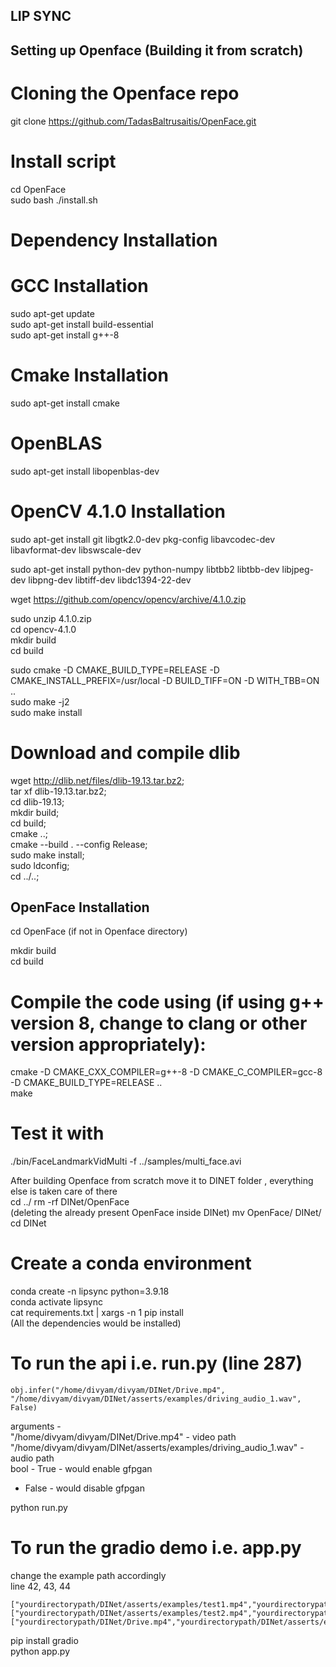 ## LIP SYNC 

## Setting up Openface (Building it from scratch)

# Cloning the Openface repo 
git clone https://github.com/TadasBaltrusaitis/OpenFace.git

# Install script 
cd OpenFace <br />
sudo bash ./install.sh

# Dependency Installation 

# GCC Installation 
sudo apt-get update <br />
sudo apt-get install build-essential <br />
sudo apt-get install g++-8

# Cmake Installation 
sudo apt-get install cmake <br />

# OpenBLAS 
sudo apt-get install libopenblas-dev <br />

# OpenCV 4.1.0 Installation 
sudo apt-get install git libgtk2.0-dev pkg-config libavcodec-dev libavformat-dev libswscale-dev <br />

sudo apt-get install python-dev python-numpy libtbb2 libtbb-dev libjpeg-dev libpng-dev libtiff-dev libdc1394-22-dev <br />

wget https://github.com/opencv/opencv/archive/4.1.0.zip <br />

sudo unzip 4.1.0.zip <br />
cd opencv-4.1.0 <br />
mkdir build <br />
cd build <br />

sudo cmake -D CMAKE_BUILD_TYPE=RELEASE -D CMAKE_INSTALL_PREFIX=/usr/local -D BUILD_TIFF=ON -D WITH_TBB=ON .. <br />
sudo make -j2 <br />
sudo make install <br />

# Download and compile dlib
wget http://dlib.net/files/dlib-19.13.tar.bz2; <br />
tar xf dlib-19.13.tar.bz2; <br />
cd dlib-19.13; <br />
mkdir build; <br />
cd build; <br />
cmake ..; <br />
cmake --build . --config Release; <br />
sudo make install; <br />
sudo ldconfig; <br />
cd ../..; <br />


## OpenFace Installation 

cd OpenFace (if not in Openface directory) <br />

mkdir build <br />
cd build <br />

# Compile the code using (if using g++ version 8, change to clang or other version appropriately):
cmake -D CMAKE_CXX_COMPILER=g++-8 -D CMAKE_C_COMPILER=gcc-8 -D CMAKE_BUILD_TYPE=RELEASE .. <br />
make <br />

# Test it with
./bin/FaceLandmarkVidMulti -f ../samples/multi_face.avi <br />

After building Openface from scratch move it to DINET folder , everything else is taken care of there  <br />
cd ../
rm -rf DINet/OpenFace <br /> (deleting the already present OpenFace inside DINet)
mv OpenFace/ DINet/ <br />
cd DINet <br />

# Create a conda environment 
conda create -n lipsync python=3.9.18 <br />
conda activate lipsync <br />
cat requirements.txt | xargs -n 1 pip install <br />
(All the dependencies would be installed) <br />

# To run the api i.e. run.py (line 287)

```
obj.infer("/home/divyam/divyam/DINet/Drive.mp4", "/home/divyam/divyam/DINet/asserts/examples/driving_audio_1.wav", False)
```
arguments - <br />
"/home/divyam/divyam/DINet/Drive.mp4" - video path <br />
"/home/divyam/divyam/DINet/asserts/examples/driving_audio_1.wav" - audio path <br />
bool - True - would enable gfpgan <br />
- False - would disable gfpgan <br />

python run.py <br />

# To run the gradio demo i.e. app.py <br />

change the example path accordingly <br />
line 42, 43, 44 <br />
```
["yourdirectorypath/DINet/asserts/examples/test1.mp4","yourdirectorypath/DINet/asserts/examples/driving_audio_1.wav"],
["yourdirectorypath/DINet/asserts/examples/test2.mp4","yourdirectorypath/DINet/asserts/examples/driving_audio_2.wav"], 
["yourdirectorypath/DINet/Drive.mp4","yourdirectorypath/DINet/asserts/examples/driving_audio_1.wav"], 
```
pip install gradio <br />
python app.py<br />